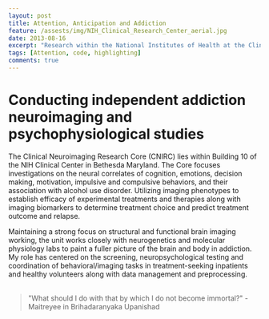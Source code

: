 ```yaml
---
layout: post
title: Attention, Anticipation and Addiction
feature: /assests/img/NIH_Clinical_Research_Center_aerial.jpg
date: 2013-08-16
excerpt: "Research within the National Institutes of Health at the Clinical Neuroimaging Imaging Core"
tags: [Attention, code, highlighting]
comments: true
---
```


# Conducting independent addiction neuroimaging and psychophysiological studies

The Clinical Neuroimaging Research Core (CNIRC) lies within Building 10 of the NIH Clinical Center in Bethesda Maryland. The Core focuses investigations on the neural correlates of cognition, emotions, decision making, motivation, impulsive and compulsive behaviors, and their association with alcohol use disorder. Utilizing imaging phenotypes to establish efficacy of experimental treatments and therapies along with imaging biomarkers to determine treatment choice and predict treatment outcome and relapse.

Maintaining a strong focus on structural and functional brain imaging working, the unit works closely with neurogenetics and molecular physiology labs to paint a fuller picture of the brain and body in addiction.  My role has centered on the screening, neuropsychological testing and coordination of behavioral/imaging tasks in treatment-seeking inpatients and healthy volunteers along with data management and preprocessing.
<br/>
<br/>



> "What should I do with that by which I do not become immortal?" -Maitreyee in Brihadaranyaka Upanishad

<br/>
<br/>
<br/>


<!--
<kbd>W</kbd><kbd>O</kbd><kbd>R</kbd><kbd>M</kbd><kbd>S</kbd><kbd>&</kbd><kbd>S</kbd><kbd>T</kbd><kbd>U</kbd><kbd>F</kbd><kbd>F</kbd>

<br/>

    
<!--
   
### Anticipation 
   * [Meta Analysis of MID task](https://www.ncbi.nlm.nih.gov/pubmed/30255220)
        *cell-ECM interactions controls ovulation via IP(3)signaling. 
   * [Another one](https://www.ncbi.nlm.nih.gov/pubmed/29696725)
        *
   *[Love vs Money: a Coordinate based system of Reward](https://www.ncbi.nlm.nih.gov/pubmed/30807783)
        *
   *[ECM, PNN & neuronal function]( https://www.ncbi.nlm.nih.gov/pubmed/31263252/)
        *Enzymatic digestion of PNNs in the DCN improves EBC learning, but intact PNNs are necessary for memory retention
   *[PNN & conditioning in mice](https://www.ncbi.nlm.nih.gov/pubmed/32152108)
        *Enzymatic digestion of PNNs in the DCN improves EBC learning, but intact PNNs are necessary for memory retention
   *[ECM, PNN & neuronal function]( https://www.ncbi.nlm.nih.gov/pubmed/31263252/)
        *Enzymatic digestion of PNNs in the DCN improves EBC learning, but intact PNNs are necessary for memory retention

 
        


